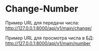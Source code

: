 # Change-Number
Пример URL для передачи числа: http://127.0.0.1:8000/api/v1/main/change/

Пример URL для просмотра числа в БД: http://127.0.0.1:8000/api/v1/main/number
